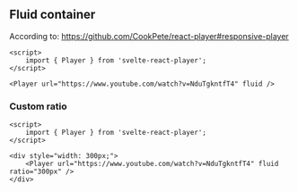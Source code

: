 ## Fluid container

According to: https://github.com/CookPete/react-player#responsive-player

```example
<script>
    import { Player } from 'svelte-react-player';
</script>

<Player url="https://www.youtube.com/watch?v=NduTgkntfT4" fluid />
```

### Custom ratio

```example
<script>
    import { Player } from 'svelte-react-player';
</script>

<div style="width: 300px;">
    <Player url="https://www.youtube.com/watch?v=NduTgkntfT4" fluid ratio="300px" />
</div>
```
